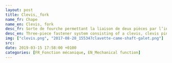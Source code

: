 ```yaml
---
layout: post
title: Clevis,_fork
name_fr: Chape
name_en: Clevis, fork
desc_fr: Sorte de fourche permettant la liaison de deux pièces par l’intermédiaire d’un axe d’articulation
desc_en: Three-piece fastener system consisting of a clevis, clevis pin, and tang. The clevis is a U-shaped piece that has holes at the end of the prongs to accept the clevis pin. The clevis pin is similar to a bolt, but is only partially threaded or unthreaded with a cross-hole for a split pin. The tang is a piece that fits in the space within the clevis and is held in place by the clevis pin.
img: ["clevis.png", "2017-08-28_155347clavette-came-shaft-galet.png"]
src: 
date: 2019-03-15 17:58:00 +0100
categories: [FR_Fonction mécanique, EN_Mechanical function]
---
```

